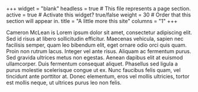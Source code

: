 
+++
widget = "blank"
headless = true  # This file represents a page section.
active = true  # Activate this widget? true/false
weight = 30  # Order that this section will appear in.
title = "A little more this site"
columns = "1"
+++

Cameron McLean is Lorem ipsum dolor sit amet, consectetur adipiscing elit. Sed id risus at libero sollicitudin efficitur. Maecenas vehicula, sapien nec facilisis semper, quam leo bibendum elit, eget ornare odio orci quis quam. Proin non rutrum lacus. Integer vel ante risus. Aliquam ac fermentum purus. Sed gravida ultrices metus non egestas. Aenean dapibus elit at euismod ullamcorper. Duis fermentum consequat aliquet. Phasellus sed ligula a purus molestie scelerisque congue ut ex. Nunc faucibus felis quam, vel tincidunt ante porttitor at. Donec elementum, eros vel mollis ultricies, tortor est mollis neque, ut ultrices purus leo non felis.

